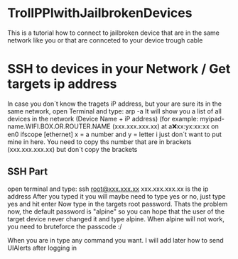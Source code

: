 # TrollPPlwithJailbrokenDevices
This is a tutorial how to connect to jailbroken device that are in the same network like you or that are connceted to your device trough cable

# SSH to devices in your Network /  Get targets ip address
In case you don´t know the tragets iP address, but your are sure its in the same network, open Terminal and type:
arp -a
It will show you a list of all devices in the network (Device Name + iP address) (for example: myipad-name.WIFI.BOX.OR.ROUTER.NAME (xxx.xxx.xxx.xx) at a:x:xx:yx:xx:xx on en0 ifscope [ethernet] 
x = a number and y = letter i just don´t want to put mine in here. 
You need to copy ths number that are in brackets (xxx.xxx.xxx.xx) but don´t copy the brackets

## SSH Part
open terminal and type: ssh root@xxx.xxx.xx 
xxx.xxx.xxx.xx is the ip address
After you typed it you will maybe need to type yes or no, just type yes and hit enter
Now type in the targets root password. Thats the problem now, the default password is "alpine" so you can hope that the user of the target device never changed it and type alpine. When alpine will not work, you need to bruteforce the passcode :/

When you are in type any command you want. I will add later how to send UIAlerts after logging in

